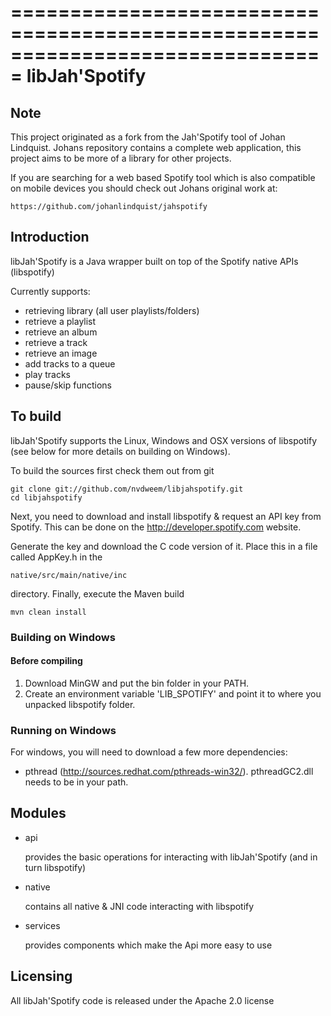 ===============================================================================
libJah'Spotify
===============================================================================

## Note

This project originated as a fork from the Jah'Spotify tool of Johan Lindquist. Johans repository contains a complete web application, this project aims to
be more of a library for other projects.

If you are searching for a web based Spotify tool which is also compatible on mobile devices you should check out Johans original work at:

    https://github.com/johanlindquist/jahspotify

## Introduction

libJah'Spotify is a Java wrapper built on top of the Spotify native APIs (libspotify)

Currently supports:

* retrieving library (all user playlists/folders)
* retrieve a playlist
* retrieve an album
* retrieve a track
* retrieve an image
* add tracks to a queue
* play tracks
* pause/skip functions

## To build

libJah'Spotify supports the Linux, Windows and OSX versions of libspotify (see below for more details on building on Windows).

To build the sources first check them out from git

    git clone git://github.com/nvdweem/libjahspotify.git
    cd libjahspotify

Next, you need to download and install libspotify & request an API key from Spotify.  This can be done
on the http://developer.spotify.com website.

Generate the key and download the C code version of it.  Place this in a file called AppKey.h in the

    native/src/main/native/inc

directory. Finally, execute the Maven build

    mvn clean install

### Building on Windows

#### Before compiling

1. Download MinGW and put the bin folder in your PATH.
2. Create an environment variable 'LIB_SPOTIFY' and point it to where you unpacked libspotify folder.

### Running on Windows

For windows, you will need to download a few more dependencies:

- pthread (http://sources.redhat.com/pthreads-win32/). pthreadGC2.dll needs to be in your path.

## Modules

* api

  provides the basic operations for interacting with libJah'Spotify (and in turn libspotify)

* native

  contains all native & JNI code interacting with libspotify

* services

  provides components which make the Api more easy to use

## Licensing

All libJah'Spotify code is released under the Apache 2.0 license